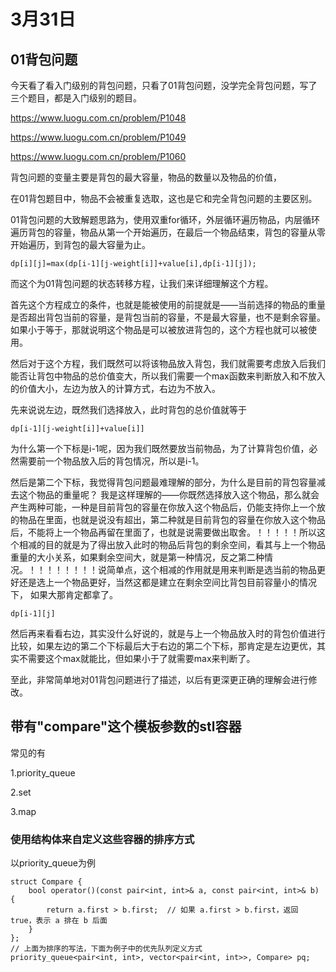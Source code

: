 # 3月31日

## 01背包问题

今天看了看入门级别的背包问题，只看了01背包问题，没学完全背包问题，写了三个题目，都是入门级别的题目。

https://www.luogu.com.cn/problem/P1048

https://www.luogu.com.cn/problem/P1049

https://www.luogu.com.cn/problem/P1060

背包问题的变量主要是背包的最大容量，物品的数量以及物品的价值，

在01背包题目中，物品不会被重复选取，这也是它和完全背包问题的主要区别。

01背包问题的大致解题思路为，使用双重for循环，外层循环遍历物品，内层循环遍历背包的容量，物品从第一个开始遍历，在最后一个物品结束，背包的容量从零开始遍历，到背包的最大容量为止。

```
dp[i][j]=max(dp[i-1][j-weight[i]]+value[i],dp[i-1][j]);
```

而这个为01背包问题的状态转移方程，让我们来详细理解这个方程。

首先这个方程成立的条件，也就是能被使用的前提就是——当前选择的物品的重量是否超出背包当前的容量，是背包当前的容量，不是最大容量，也不是剩余容量。如果小于等于，那就说明这个物品是可以被放进背包的，这个方程也就可以被使用。

然后对于这个方程，我们既然可以将该物品放入背包，我们就需要考虑放入后我们能否让背包中物品的总价值变大，所以我们需要一个max函数来判断放入和不放入的价值大小，左边为放入的计算方式，右边为不放入。

先来说说左边，既然我们选择放入，此时背包的总价值就等于

```
dp[i-1][j-weight[i]]+value[i]]
```

为什么第一个下标是i-1呢，因为我们既然要放当前物品，为了计算背包价值，必然需要前一个物品放入后的背包情况，所以是i-1。

然后是第二个下标，我觉得背包问题最难理解的部分，为什么是目前的背包容量减去这个物品的重量呢？ 我是这样理解的——你既然选择放入这个物品，那么就会产生两种可能，一种是目前背包的容量在你放入这个物品后，仍能支持你上一个放的物品在里面，也就是说没有超出，第二种就是目前背包的容量在你放入这个物品后，不能将上一个物品再留在里面了，也就是说需要做出取舍。！！！！！所以这个相减的目的就是为了得出放入此时的物品后背包的剩余空间，看其与上一个物品重量的大小关系，如果剩余空间大，就是第一种情况，反之第二种情况。！！！！！！！！说简单点，这个相减的作用就是用来判断是选当前的物品更好还是选上一个物品更好，当然这都是建立在剩余空间比背包目前容量小的情况下， 如果大那肯定都拿了。

```
dp[i-1][j]
```

然后再来看看右边，其实没什么好说的，就是与上一个物品放入时的背包价值进行比较，如果左边的第二个下标最后大于右边的第二个下标，那肯定是左边更优，其实不需要这个max就能比，但如果小于了就需要max来判断了。

至此，非常简单地对01背包问题进行了描述，以后有更深更正确的理解会进行修改。

## 带有"compare"这个模板参数的stl容器

常见的有

1.priority_queue

2.set

3.map

### 使用结构体来自定义这些容器的排序方式

以priority_queue为例

```
struct Compare {
    bool operator()(const pair<int, int>& a, const pair<int, int>& b) {
        return a.first > b.first;  // 如果 a.first > b.first，返回 true，表示 a 排在 b 后面
    }
};
// 上面为排序的写法，下面为例子中的优先队列定义方式
priority_queue<pair<int, int>, vector<pair<int, int>>, Compare> pq;
```

